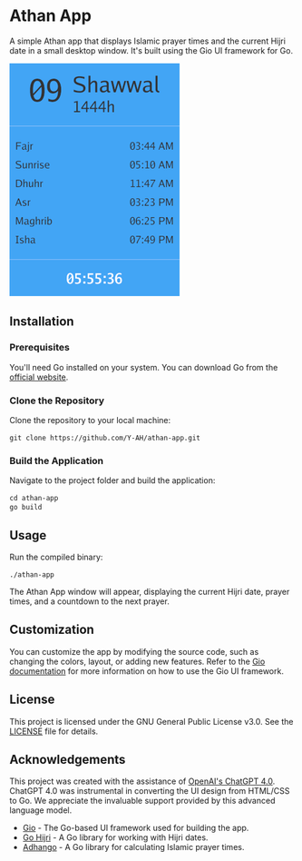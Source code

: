 # Athan App

A simple Athan app that displays Islamic prayer times and the current Hijri date in a small desktop window. It's built using the Gio UI framework for Go.

![Screenshot](./images/screenshot.png)

## Installation

### Prerequisites

You'll need Go installed on your system. You can download Go from the [official website](https://golang.org/dl/).

### Clone the Repository

Clone the repository to your local machine:

```shell
git clone https://github.com/Y-AH/athan-app.git
```


### Build the Application

Navigate to the project folder and build the application:

```shell
cd athan-app
go build
```


## Usage

Run the compiled binary:

```shell
./athan-app
```


The Athan App window will appear, displaying the current Hijri date, prayer times, and a countdown to the next prayer.

## Customization

You can customize the app by modifying the source code, such as changing the colors, layout, or adding new features. Refer to the [Gio documentation](https://gioui.org/docs/) for more information on how to use the Gio UI framework.

## License

This project is licensed under the GNU General Public License v3.0. See the [LICENSE](./LICENSE.md) file for details.

## Acknowledgements

This project was created with the assistance of [OpenAI's ChatGPT 4.0](https://www.openai.com/chatgpt). ChatGPT 4.0 was instrumental in converting the UI design from HTML/CSS to Go. We appreciate the invaluable support provided by this advanced language model.

- [Gio](https://gioui.org/) - The Go-based UI framework used for building the app.
- [Go Hijri](https://github.com/hablullah/go-hijri) - A Go library for working with Hijri dates.
- [Adhango](https://github.com/mnadev/adhango) - A Go library for calculating Islamic prayer times.



